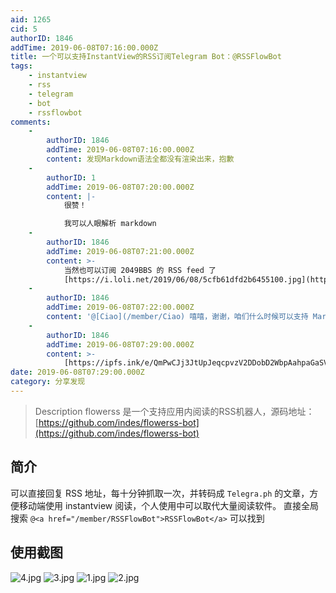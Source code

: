 ```yaml
---
aid: 1265
cid: 5
authorID: 1846
addTime: 2019-06-08T07:16:00.000Z
title: 一个可以支持InstantView的RSS订阅Telegram Bot：@RSSFlowBot
tags:
    - instantview
    - rss
    - telegram
    - bot
    - rssflowbot
comments:
    -
        authorID: 1846
        addTime: 2019-06-08T07:16:00.000Z
        content: 发现Markdown语法全都没有渲染出来，抱歉
    -
        authorID: 1
        addTime: 2019-06-08T07:20:00.000Z
        content: |-
            很赞！

            我可以人眼解析 markdown
    -
        authorID: 1846
        addTime: 2019-06-08T07:21:00.000Z
        content: >-
            当然也可以订阅 2049BBS 的 RSS feed 了
            [https://i.loli.net/2019/06/08/5cfb61dfd2b6455100.jpg](https://i.loli.net/2019/06/08/5cfb61dfd2b6455100.jpg)
    -
        authorID: 1846
        addTime: 2019-06-08T07:22:00.000Z
        content: '@[Ciao](/member/Ciao) 嘻嘻，谢谢，咱们什么时候可以支持 Markdown 呀'
    -
        authorID: 1846
        addTime: 2019-06-08T07:29:00.000Z
        content: >-
            [https://ipfs.ink/e/QmPwCJj3JtUpJeqcpvzV2DDobD2WbpAahpaGaSV9JiG93g](https://ipfs.ink/e/QmPwCJj3JtUpJeqcpvzV2DDobD2WbpAahpaGaSV9JiG93g)
date: 2019-06-08T07:29:00.000Z
category: 分享发现
---
```


> Description flowerss 是一个支持应用内阅读的RSS机器人，源码地址：[https://github.com/indes/flowerss-bot](https://github.com/indes/flowerss-bot)

[](#%E7%AE%80%E4%BB%8B)简介
-------------------------

可以直接回复 RSS 地址，每十分钟抓取一次，并转码成 `Telegra.ph` 的文章，方便移动端使用 instantview 阅读，个人使用中可以取代大量阅读软件。 直接全局搜索 `@<a href="/member/RSSFlowBot">RSSFlowBot</a>` 可以找到

[](#%E4%BD%BF%E7%94%A8%E6%88%AA%E5%9B%BE)使用截图
---------------------------------------------

![4.jpg](https://i.loli.net/2019/06/08/5cfb60063136229574.jpg) ![3.jpg](https://i.loli.net/2019/06/08/5cfb600626dd464174.jpg) ![1.jpg](https://i.loli.net/2019/06/08/5cfb600521ec458457.jpg) ![2.jpg](https://i.loli.net/2019/06/08/5cfb6005d372e10086.jpg)
